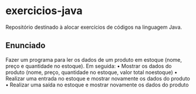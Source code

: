 # exercicios-java
Repositório destinado à alocar exercícios de códigos na linguagem Java. 

## Enunciado
Fazer um programa para ler os dados de um produto em estoque (nome, preço e quantidade no estoque). Em seguida:
• Mostrar os dados do produto (nome, preço, quantidade no estoque, valor total noestoque)
• Realizar uma entrada no estoque e mostrar novamente os dados do produto
• Realizar uma saída no estoque e mostrar novamente os dados do produto
